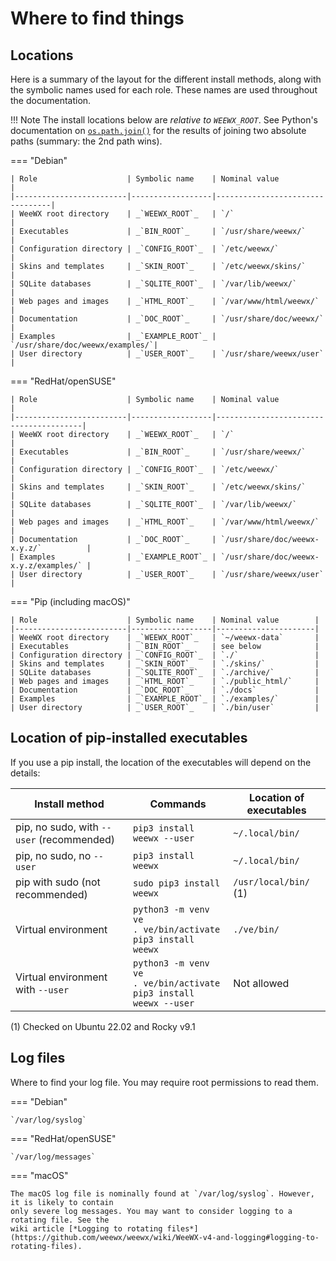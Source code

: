 # Where to find things

## Locations

Here is a summary of the layout for the different install methods, along with the symbolic names used for each role. These names are used throughout the documentation.

!!! Note
    The install locations below are *relative to _`WEEWX_ROOT`_*. See Python's documentation on
    [`os.path.join()`](https://docs.python.org/3.7/library/os.path.html#os.path.join) for the 
    results of joining two absolute paths (summary: the 2nd path wins).


=== "Debian"

    | Role                    | Symbolic name    | Nominal value                   |
    |-------------------------|------------------|---------------------------------|
    | WeeWX root directory    | _`WEEWX_ROOT`_   | `/`                             |
    | Executables             | _`BIN_ROOT`_     | `/usr/share/weewx/`             |
    | Configuration directory | _`CONFIG_ROOT`_  | `/etc/weewx/`                   |
    | Skins and templates     | _`SKIN_ROOT`_    | `/etc/weewx/skins/`             |
    | SQLite databases        | _`SQLITE_ROOT`_  | `/var/lib/weewx/`               |
    | Web pages and images    | _`HTML_ROOT`_    | `/var/www/html/weewx/`          |
    | Documentation           | _`DOC_ROOT`_     | `/usr/share/doc/weewx/`         |
    | Examples                | _`EXAMPLE_ROOT`_ | `/usr/share/doc/weewx/examples/`|
    | User directory          | _`USER_ROOT`_    | `/usr/share/weewx/user`         |

=== "RedHat/openSUSE"

    | Role                    | Symbolic name    | Nominal value                          |
    |-------------------------|------------------|----------------------------------------|
    | WeeWX root directory    | _`WEEWX_ROOT`_   | `/`                                    |
    | Executables             | _`BIN_ROOT`_     | `/usr/share/weewx/`                    |
    | Configuration directory | _`CONFIG_ROOT`_  | `/etc/weewx/`                          |
    | Skins and templates     | _`SKIN_ROOT`_    | `/etc/weewx/skins/`                    |
    | SQLite databases        | _`SQLITE_ROOT`_  | `/var/lib/weewx/`                      |
    | Web pages and images    | _`HTML_ROOT`_    | `/var/www/html/weewx/`                 |
    | Documentation           | _`DOC_ROOT`_     | `/usr/share/doc/weewx-x.y.z/`          |
    | Examples                | _`EXAMPLE_ROOT`_ | `/usr/share/doc/weewx-x.y.z/examples/` |
    | User directory          | _`USER_ROOT`_    | `/usr/share/weewx/user`                |

=== "Pip (including macOS)"

    | Role                    | Symbolic name    | Nominal value        |
    |-------------------------|------------------|----------------------|
    | WeeWX root directory    | _`WEEWX_ROOT`_   | `~/weewx-data`       |
    | Executables             | _`BIN_ROOT`_     | see below            |
    | Configuration directory | _`CONFIG_ROOT`_  | `./`                 |
    | Skins and templates     | _`SKIN_ROOT`_    | `./skins/`           |
    | SQLite databases        | _`SQLITE_ROOT`_  | `./archive/`         |
    | Web pages and images    | _`HTML_ROOT`_    | `./public_html/`     |
    | Documentation           | _`DOC_ROOT`_     | `./docs`             |
    | Examples                | _`EXAMPLE_ROOT`_ | `./examples/`        |
    | User directory          | _`USER_ROOT`_    | `./bin/user`         |


## Location of pip-installed executables

If you use a pip install, the location of the executables will depend on the details:

| Install method                            | Commands                                                                     | Location of executables |
|-------------------------------------------|------------------------------------------------------------------------------|-------------------------|
| pip, no sudo, with `--user` (recommended) | `pip3 install weewx --user`                                                  | `~/.local/bin/`         |
| pip, no sudo, no `--user`                 | `pip3 install weewx`                                                         | `~/.local/bin/`         |
| pip with sudo (not recommended)           | `sudo pip3 install weewx`                                                    | `/usr/local/bin/` (1)   |
| Virtual environment                       | `python3 -m venv ve`<br/>`. ve/bin/activate`<br/>`pip3 install weewx`        | `./ve/bin/`             |
| Virtual environment with `--user`         | `python3 -m venv ve`<br/>`. ve/bin/activate`<br/>`pip3 install weewx --user` | Not allowed             |

(1) Checked on Ubuntu 22.02 and Rocky v9.1


## Log files

Where to find your log file. You may require root permissions to read them.

=== "Debian"

    `/var/log/syslog`

=== "RedHat/openSUSE"

    `/var/log/messages`

=== "macOS"

    The macOS log file is nominally found at `/var/log/syslog`. However, it is likely to contain
    only severe log messages. You may want to consider logging to a rotating file. See the
    wiki article [*Logging to rotating files*](https://github.com/weewx/weewx/wiki/WeeWX-v4-and-logging#logging-to-rotating-files).
